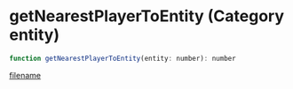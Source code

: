 # getNearestPlayerToEntity (Category entity)

```js
function getNearestPlayerToEntity(entity: number): number
```

[filename](getNearestPlayerToEntity_m.md ':include')